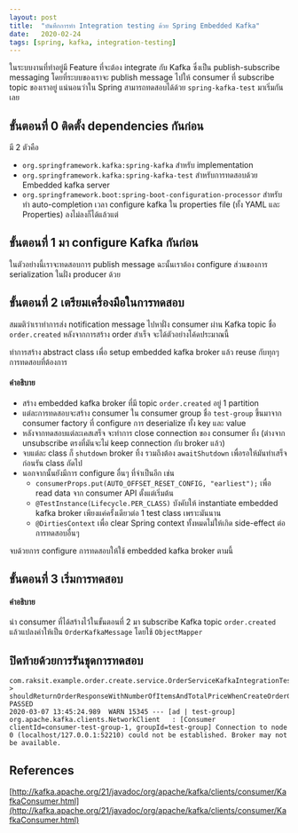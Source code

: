 ```yaml
---
layout: post
title:  "บันทึกการทำ Integration testing ด้วย Spring Embedded Kafka"
date:   2020-02-24
tags: [spring, kafka, integration-testing]
---
```


ในระบบงานที่ทำอยู่มี Feature ที่จะต้อง integrate กับ Kafka ซึ่งเป็น publish-subscribe messaging โดยที่ระบบของเราจะ publish message ไปให้ consumer ที่ subscribe topic ของเราอยู่ แน่นอนว่าใน Spring สามารถทดสอบได้ด้วย `spring-kafka-test` มาเริ่มกันเลย  

## ขั้นตอนที่ 0 ติดตั้ง dependencies กันก่อน
มี 2 ตัวคือ 
- `org.springframework.kafka:spring-kafka` สำหรับ implementation
- `org.springframework.kafka:spring-kafka-test` สำหรับการทดสอบด้วย Embedded kafka server
- `org.springframework.boot:spring-boot-configuration-processor` สำหรับทำ auto-completion เวลา configure kafka ใน properties file (ทั้ง YAML และ Properties) ลงไม่ลงก็ได้แล้วแต่

<script src="https://gist.github.com/raksit31667/5f1748e24d8a9e9d50f40cb0266278f2.js"></script>

## ขั้นตอนที่ 1 มา configure Kafka กันก่อน
ในตัวอย่างนี้เราจะทดสอบการ publish message ฉะนั้นเราต้อง configure ส่วนของการ serialization ในฝั่ง producer ด้วย

<script src="https://gist.github.com/raksit31667/47174d36ff947ea1b676c21df9d12d91.js"></script>

## ขั้นตอนที่ 2 เตรียมเครื่องมือในการทดสอบ
สมมติว่าเราทำการส่ง notification message ไปหาฝั่ง consumer ผ่าน Kafka topic ชื่อ `order.created` หลังจากการสร้าง order สำเร็จ จะได้ตัวอย่างโค้ดประมาณนี้

<script src="https://gist.github.com/raksit31667/26edc7d54659e09e2338aa801c3f04d0.js"></script>

<script src="https://gist.github.com/raksit31667/509c26bc247c7c55451161425e631ae6.js"></script>

ทำการสร้าง abstract class เพื่อ setup embedded kafka broker แล้ว reuse กับทุกๆ การทดสอบที่ต้องการ

<script src="https://gist.github.com/raksit31667/86d41bade04b247c883a7b3b16e52111.js"></script>

#### คำอธิบาย
- สร้าง embedded kafka broker ที่มี topic `order.created` อยู่ 1 partition 
- แต่ละการทดสอบจะสร้าง consumer ใน consumer group ชื่อ `test-group` ขึ้นมาจาก consumer factory ที่ configure การ deserialize ทั้ง key และ value
- หลังจากทดสอบแต่ละเคสเสร็จ จะทำการ close connection ของ consumer ทิ้ง (ต่างจาก unsubscribe ตรงที่มันจะไม่ keep connection กับ broker แล้ว)
- จบแต่ละ class ก็ `shutdown` broker ทิ้ง รวมถึงต้อง `awaitShutdown` เพื่อรอให้มันทำเสร็จก่อนรัน class ถัดไป
- นอกจากนั้นยังมีการ configure อื่นๆ ที่จำเป็นอีก เช่น
  - `consumerProps.put(AUTO_OFFSET_RESET_CONFIG, "earliest");` เพื่อ read data จาก consumer API ตั้งแต่เริ่มต้น
  - `@TestInstance(Lifecycle.PER_CLASS)` บังคับให้ instantiate embedded kafka broker เพียงแค่ครั้งเดียวต่อ 1 test class เพราะมันนาน
  - `@DirtiesContext` เพื่อ clear Spring context ทั้งหมดไม่ให้เกิด side-effect ต่อการทดสอบอื่นๆ

จบด้วยการ configure การทดสอบให้ใช้ embedded kafka broker ตามนี้
<script src="https://gist.github.com/raksit31667/74b40fd7083cd6cd95a360f82f55ef5e.js"></script>

## ขั้นตอนที่ 3 เริ่มการทดสอบ
<script src="https://gist.github.com/raksit31667/6a4aa5a95f29cae99e9770153cd155ca.js"></script>

#### คำอธิบาย
นำ consumer ที่ได้สร้างไว้ในขั้นตอนที่ 2 มา subscribe Kafka topic `order.created` แล้วแปลงค่าให้เป็น `OrderKafkaMessage` โดยใช้ `ObjectMapper`  
  
  
## ปิดท้ายด้วยการรันชุดการทดสอบ
```
com.raksit.example.order.create.service.OrderServiceKafkaIntegrationTest > shouldReturnOrderResponseWithNumberOfItemsAndTotalPriceWhenCreateOrderGivenOrderRequest() PASSED
2020-03-07 13:45:24.989  WARN 15345 --- [ad | test-group] org.apache.kafka.clients.NetworkClient   : [Consumer clientId=consumer-test-group-1, groupId=test-group] Connection to node 0 (localhost/127.0.0.1:52210) could not be established. Broker may not be available.
```

## References
[http://kafka.apache.org/21/javadoc/org/apache/kafka/clients/consumer/KafkaConsumer.html](http://kafka.apache.org/21/javadoc/org/apache/kafka/clients/consumer/KafkaConsumer.html)